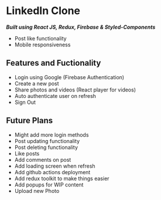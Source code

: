 # LinkedIn Clone

**_Built using React JS, Redux, Firebase & Styled-Components_**

- Post like functionality
- Mobile responsiveness

## Features and Fuctionality

- Login using Google (Firebase Authentication)
- Create a new post
- Share photos and videos (React player for videos)
- Auto authenticate user on refresh
- Sign Out

## Future Plans

- Might add more login methods
- Post updating functionality
- Post deleting functionality
- Like posts
- Add comments on post
- Add loading screen when refresh
- Add github actions deployment
- Add redux toolkit to make things easier
- Add popups for WIP content
- Upload new Photo
